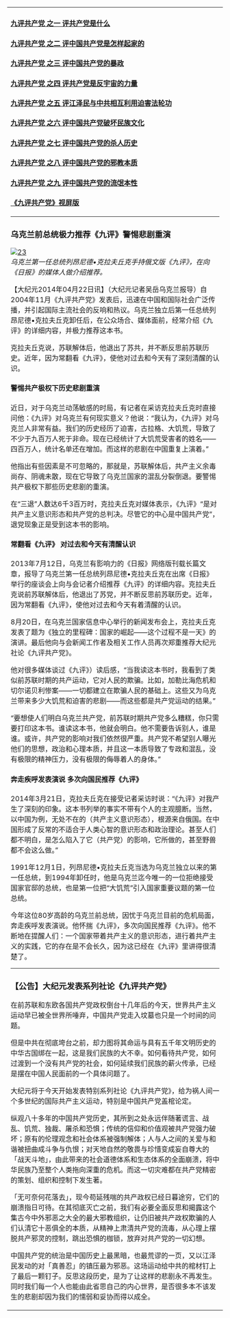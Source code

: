 <task-lists disabled sortable>
<table class="d-block">
  <tbody class="d-block">
    <tr class="d-block">
      <td class="d-block comment-body markdown-body  js-comment-body">
<h4><a href="https://github.com/5fan/88/issues/2">九评共产党 之一 评共产党是什么 </a></h4>
<h4><a href="https://github.com/5fan/88/issues/3">九评共产党 之二 评中国共产党是怎样起家的 </a></h4>
<h4><a href="https://github.com/5fan/88/issues/4">九评共产党 之三 评中国共产党的暴政 </a></h4>
<h4><a href="https://github.com/5fan/88/issues/5">九评共产党 之四 评共产党是反宇宙的力量</a></h4>
<h4><a href="https://github.com/5fan/88/issues/9">九评共产党 之五 评江泽民与中共相互利用迫害法轮功 </a></h4>
<h4><a href="https://github.com/5fan/88/issues/10">九评共产党 之六 评中国共产党破坏民族文化</a></h4>
<h4><a href="https://github.com/5fan/88/issues/11">九评共产党 之七 评中国共产党的杀人历史</a></h4>
<h4><a href="https://github.com/5fan/88/issues/12">九评共产党 之八 评中国共产党的邪教本质</a></h4>
<h4><a href="https://github.com/5fan/88/issues/13">九评共产党 之九 评中国共产党的流氓本性</a></h4>
<h4><a href="https://github.com/5fan/88/issues/22">《九评共产党》视屏版</a></h4>
<hr>
<h3>乌克兰前总统极力推荐《九评》警惕悲剧重演</h3>
<p><a target="_blank" rel="noopener noreferrer" href="https://cloud.githubusercontent.com/assets/21152633/18222340/3d1632ba-7184-11e6-8a71-f235c10ac648.jpg"><img src="https://cloud.githubusercontent.com/assets/21152633/18222340/3d1632ba-7184-11e6-8a71-f235c10ac648.jpg" alt="23" style="max-width:100%;"></a><br>
<em>乌克兰第一任总统列昂尼德•克拉夫丘克手持俄文版《九评》，在向《日报》的媒体人做介绍推荐。</em></p>
<p>【大纪元2014年04月22日讯】（大纪元记者吴岳乌克兰报导）自2004年11月《九评共产党》发表后，迅速在中国和国际社会广泛传播，并引起国际主流社会的反响和热议。乌克兰独立后第一任总统列昂尼德•克拉夫丘克卸任后，在公众场合、媒体面前，经常介绍《九评》的详细内容，并极力推荐这本书。</p>
<p>克拉夫丘克说，苏联解体后，他退出了苏共，并不断反思前苏联历史。近年，因为常翻看《九评》，使他对过去和今天有了深刻清醒的认识。</p>
<h4>警惕共产极权下历史悲剧重演</h4>
<p>近日，对于乌克兰动荡敏感的时局，有记者在采访克拉夫丘克时直接问他：《九评》对乌克兰有何现实意义？他说：“我认为，《九评》对乌克兰人非常有益。我们的历史经历了迫害，古拉格、大饥荒，导致了不少于九百万人死于非命。现在已经统计了大饥荒受害者的姓名——四百万人，统计名单还在增加。而这样的悲剧在中国重复上演着。”</p>
<p>他指出有些因素是不可忽略的，那就是，苏联解体后，共产主义余毒尚存、阴魂未散，现在它导致了乌克兰国家的混乱分裂倒退。要警惕共产极权下那些历史悲剧的重演。</p>
<p>在“三退”人数达6千3百万时，克拉夫丘克对媒体表示，《九评》“是对共产主义意识形态和共产党的总判决。尽管它的中心是中国共产党”，退党现象正是受到这本书的影响。</p>
<h4>常翻看《九评》 对过去和今天有清醒认识</h4>
<p>2013年7月12日，乌克兰有影响力的《日报》网络版刊载长篇文章，报导了乌克兰第一任总统列昂尼德•克拉夫丘克在出席《日报》举行的座谈会上向与会记者介绍推荐《九评》的详细内容。克拉夫丘克说前苏联解体后，他退出了苏党，并不断反思前苏联历史。近年，因为常翻看《九评》，使他对过去和今天有着清醒的认识。</p>
<p>8月20日，在乌克兰国家信息中心举行的新闻发布会上，克拉夫丘克发表了题为《独立的里程碑：国家的崛起——这个过程不是一天》的演讲。最后他向与会新闻工作者及相关工作人员再次郑重推荐大纪元社论《九评共产党》。</p>
<p>他对很多媒体谈过《九评》）读后感，“当我读这本书时，我看到了类似前苏联时期的共产运动，它对人民的欺骗。比如，加勒比海危机和切尔诺贝利惨案——一切都建立在欺骗人民的基础上。这些又为乌克兰带来多少大饥荒和迫害的悲剧——而这些都是共产党运动的结果。”</p>
<p>“要想使人们明白乌克兰共产党，前苏联时期共产党多么糟糕，你只需要打印这本书。谁读这本书，他就会明白。他不需要告诉别人，谁是谁。或许，共产党的影响对我们依然很严重。共产党不希望别人曝光他们的思想，政治和心理本质，并且这一本质导致了专政和混乱，没有极限的精神压力，没有极限的侮辱着人的身体。”</p>
<h4>奔走疾呼发表演说 多次向国民推荐《九评》</h4>
<p>2014年3月21日，克拉夫丘克在接受记者采访时说：“《九评》对我产生了深刻的印象。这本书列举的事实不带有个人的主观臆断。当然，以中国为例，无处不在的（共产主义意识形态），根源来自俄国。在中国形成了反常的不适合于人类心智的意识形态和政治理论。甚至人们都不明白，是怎么陷入了它（共产党）的影响，它所做的，甚至野兽都不会这么做。”</p>
<p>1991年12月1日，列昂尼德•克拉夫丘克当选为乌克兰独立以来的第一任总统，到1994年卸任时，他是乌克兰迄今唯一的一位拒绝接受国家官邸的总统，也是第一位把“大饥荒”引入国家重要议题的第一位总统。</p>
<p>今年这位80岁高龄的乌克兰前总统，因忧于乌克兰目前的危机局面，奔走疾呼发表演说。他怀揣《九评》，多次向国民推荐《九评》。他不断地在提醒人们：一个国家带着共产主义的意识形态，进行着共产主义的实践，它的存在是不会长久，因为这已经在《九评》里讲得很清楚了。</p>
<hr>
<h3>【公告】大纪元发表系列社论《九评共产党》</h3>
<p>在前苏联和东欧各国共产党政权倒台十几年后的今天，世界共产主义运动早已被全世界所唾弃，中国共产党走入坟墓也只是一个时间的问题。</p>
<p>但是中共在彻底垮台之前，却力图将其命运与具有五千年文明历史的中华古国绑在一起，这是我们民族的大不幸。如何看待共产党，如何过渡到一个没有共产党的社会，如何延续我们民族的薪火传承，已经是摆在中国人民面前的一个具体问题了。</p>
<p>大纪元将于今天开始发表特别系列社论《九评共产党》，给为祸人间一个多世纪的国际共产主义运动，特别是中国共产党盖棺论定。</p>
<p>纵观八十多年的中国共产党历史，其所到之处永远伴随著谎言、战乱、饥荒、独裁、屠杀和恐惧；传统的信仰和价值观被共产党强力破坏；原有的伦理观念和社会体系被强制解体；人与人之间的关爱与和谐被扭曲成斗争与仇恨；对天地自然的敬畏与珍惜变成妄自尊大的「战天斗地」，由此带来的社会道德体系和生态体系的全面崩溃，将中华民族乃至整个人类拖向深重的危机。而这一切灾难都在共产党精密的策划、组织和控制下发生著。</p>
<p>「无可奈何花落去」，现今苟延残喘的共产政权已经日暮途穷，它们的崩溃指日可待。在其彻底灭亡之前，我们有必要全面反思和揭露这个集古今中外邪恶之大全的最大邪教组织，让仍旧被共产政权欺骗的人们认清它十恶俱全的本质，从精神上肃清共产党的流毒，从心理上摆脱共产邪灵的控制，跳出恐惧的枷锁，放弃对共产党的一切幻想。</p>
<p>中国共产党的统治是中国历史上最黑暗，也最荒谬的一页，又以江泽民发动的对「真善忍」的镇压最为邪恶。这场运动给中共的棺材钉上了最后一颗钉子。反思这段历史，是为了让这样的悲剧永不再发生。同时我们每一个人也能由此省思自己的内心世界，是否很多本不该发生的悲剧却因为我们的懦弱和妥协而得以成全。</p>
      </td>
    </tr>
  </tbody>
</table>
</task-lists>
